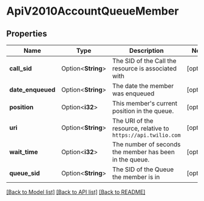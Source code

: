 # ApiV2010AccountQueueMember

## Properties

Name | Type | Description | Notes
------------ | ------------- | ------------- | -------------
**call_sid** | Option<**String**> | The SID of the Call the resource is associated with | [optional]
**date_enqueued** | Option<**String**> | The date the member was enqueued | [optional]
**position** | Option<**i32**> | This member's current position in the queue. | [optional]
**uri** | Option<**String**> | The URI of the resource, relative to `https://api.twilio.com` | [optional]
**wait_time** | Option<**i32**> | The number of seconds the member has been in the queue. | [optional]
**queue_sid** | Option<**String**> | The SID of the Queue the member is in | [optional]

[[Back to Model list]](../README.md#documentation-for-models) [[Back to API list]](../README.md#documentation-for-api-endpoints) [[Back to README]](../README.md)


